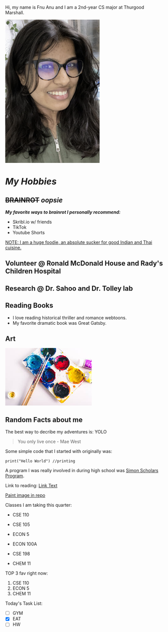 Hi, my name is Fnu Anu and I am a 2nd-year CS major at Thurgood Marshall.

![Image](Anupic.png)

# *My Hobbies*
## ~~BRAINROT~~ *oopsie*

  ***My favorite ways to brainrot I personally recommend:***
- Skribl.io w/ friends
- TikTok
- Youtube Shorts

<ins>NOTE: I am a huge foodie, an  absolute sucker for good Indian and Thai cuisine.</ins>

## Volunteer @ Ronald McDonald House and Rady's Children Hospital

## Research @ Dr. Sahoo and Dr. Tolley lab
   
## Reading Books
- I love reading historical thriller and romance webtoons.
- My favorite dramatic book was Great Gatsby.

## Art
![Image](Paint.png)

## Random Facts about me
The best way to decribe my adventures is:
YOLO
> You only live once - Mae West


Some simple code that I started with originally was:
```
print("Hello World") //printing
```

A program I was really involved in during high school was [Simon Scholars Program](https://simonscholars.org/).

Link to reading: [Link Text](#reading-books)

[Paint image in repo](Paint.png)

Classes I am taking this quarter:
+ CSE 110
- CSE 105
* ECON 5
+ ECON 100A
- CSE 198
+ CHEM 11

TOP 3 fav right now:
1. CSE 110
2. ECON 5
3. CHEM 11

Today's Task List:
- [ ] GYM
- [x] EAT
- [ ] HW
